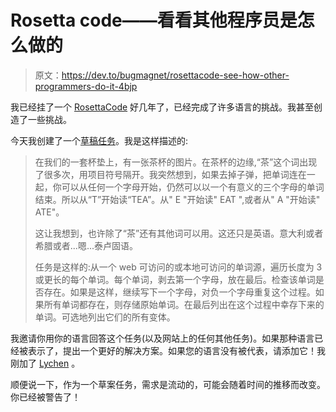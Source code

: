 # Rosetta code——看看其他程序员是怎么做的

> 原文：<https://dev.to/bugmagnet/rosettacode-see-how-other-programmers-do-it-4bjp>

我已经挂了一个 [RosettaCode](http://rosettacode.org/wiki/Rosetta_Code) 好几年了，已经完成了许多语言的挑战。我甚至创造了一些挑战。

今天我创建了一个[草稿任务](http://rosettacode.org/wiki/Teacup_rim_text)。我是这样描述的:

> 在我们的一套杯垫上，有一张茶杯的图片。在茶杯的边缘,“茶”这个词出现了很多次，用项目符号隔开。我突然想到，如果去掉子弹，把单词连在一起，你可以从任何一个字母开始，仍然可以以一个有意义的三个字母的单词结束。所以从“T”开始读“TEA”。从" E "开始读" EAT ",或者从" A "开始读" ATE"。
> 
> 这让我想到，也许除了“茶”还有其他词可以用。这还只是英语。意大利或者希腊或者...嗯...泰卢固语。
> 
> 任务是这样的:从一个 web 可访问的或本地可访问的单词源，遍历长度为 3 或更长的每个单词。每个单词，剥去第一个字母，放在最后。检查该单词是否存在。如果是这样，继续写下一个字母，对负一个字母重复这个过程。如果所有单词都存在，则存储原始单词。在最后列出在这个过程中幸存下来的单词。可选地列出它们的所有变体。

我邀请你用你的语言回答这个任务(以及网站上的任何其他任务)。如果那种语言已经被表示了，提出一个更好的解决方案。如果您的语言没有被代表，请添加它！我刚加了 [Lychen](https://github.com/axtens/Lychen) 。

顺便说一下，作为一个草案任务，需求是流动的，可能会随着时间的推移而改变。你已经被警告了！